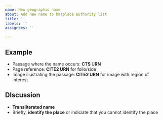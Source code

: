 ```yaml
---
name: New geographic name
about: Add new name to hmtplace authority list
title: ''
labels: ''
assignees: ''

---
```


## Example

-   Passage where the name occurs:  **CTS URN**
-   Page reference:  **CITE2 URN** for folio/side
-   Image  illustrating the passage:    **CITE2 URN** for image with region of interest

##  DIscussion

-  **Transliterated name**
-  Briefly, **identify the place** or indiciate that you cannot identify the place
